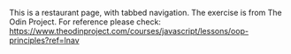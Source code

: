 This is a restaurant page, with tabbed navigation.
The exercise is from The Odin Project.
For reference please check: https://www.theodinproject.com/courses/javascript/lessons/oop-principles?ref=lnav
